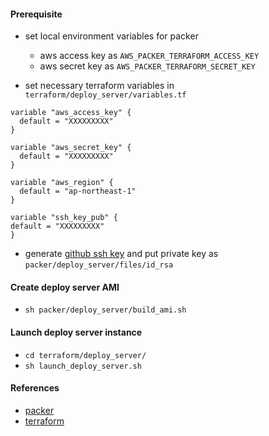 #### Prerequisite
- set local environment variables for packer
  - aws access key as `AWS_PACKER_TERRAFORM_ACCESS_KEY`
  - aws secret key as `AWS_PACKER_TERRAFORM_SECRET_KEY`
  
- set necessary terraform variables in `terraform/deploy_server/variables.tf` 
 
```
variable "aws_access_key" {
  default = "XXXXXXXXX"
}

variable "aws_secret_key" {
  default = "XXXXXXXXX"
}

variable "aws_region" {
  default = "ap-northeast-1"
}

variable "ssh_key_pub" {
default = "XXXXXXXXX"
}

```

- generate [github ssh key](https://help.github.com/articles/connecting-to-github-with-ssh/) and put private key as `packer/deploy_server/files/id_rsa`

  
#### Create deploy server AMI
- `sh packer/deploy_server/build_ami.sh`

#### Launch deploy server instance
- `cd terraform/deploy_server/`
- `sh launch_deploy_server.sh`

#### References
- [packer](https://www.packer.io/docs/index.html)
- [terraform](https://www.terraform.io/docs/index.html)